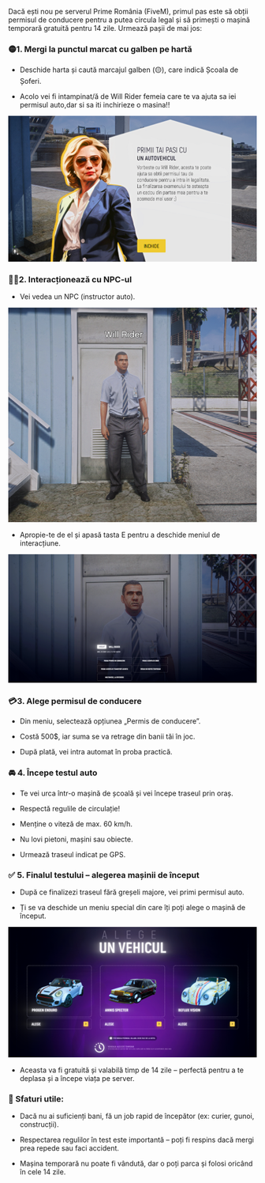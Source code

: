 

Dacă ești nou pe serverul Prime România (FiveM), primul pas este să obții permisul de conducere pentru a putea circula legal și să primești o mașină temporară gratuită pentru 14 zile. Urmează pașii de mai jos:

### 🟡1. Mergi la punctul marcat cu galben pe hartă
* Deschide harta și caută marcajul galben (🟡), care indică Școala de Șoferi.

* Acolo vei fi intampinat/ă de Will Rider femeia care te va ajuta sa iei permisul auto,dar si sa iti inchirieze o masina!!

![Tutorial](/public/img/tut1.png)

### 🧍‍♂️2. Interacționează cu NPC-ul
* Vei vedea un NPC (instructor auto).

![Tutorial](/public/img/tut2.png)

* Apropie-te de el și apasă tasta E pentru a deschide meniul de interacțiune.

![Tutorial](/public/img/tut3.png)

### 💳3. Alege permisul de conducere
* Din meniu, selectează opțiunea „Permis de conducere”.

* Costă 500$, iar suma se va retrage din banii tăi în joc.

* După plată, vei intra automat în proba practică.

### 🚘 4. Începe testul auto
* Te vei urca într-o mașină de școală și vei începe traseul prin oraș.

* Respectă regulile de circulație!

* Menține o viteză de max. 60 km/h.

* Nu lovi pietoni, mașini sau obiecte.

* Urmează traseul indicat pe GPS.

### ✅ 5. Finalul testului – alegerea mașinii de început
* După ce finalizezi traseul fără greșeli majore, vei primi permisul auto.

* Ți se va deschide un meniu special din care îți poți alege o mașină de început.

![Tutorial](/public/img/tut4.png)

* Aceasta va fi gratuită și valabilă timp de 14 zile – perfectă pentru a te deplasa și a începe viața pe server.

### 🎯 Sfaturi utile:

* Dacă nu ai suficienți bani, fă un job rapid de începător (ex: curier, gunoi, construcții).

* Respectarea regulilor în test este importantă – poți fi respins dacă mergi prea repede sau faci accident.

* Mașina temporară nu poate fi vândută, dar o poți parca și folosi oricând în cele 14 zile.
